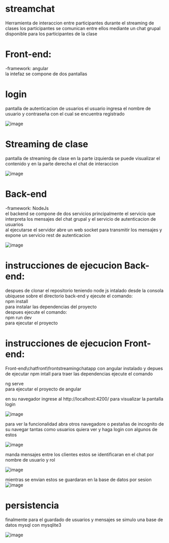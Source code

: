 # streamchat
Herramienta de interaccion entre participantes durante el streaming de clases 
los participantes se comunican entre ellos mediante un chat grupal disponible para los participantes de la clase

# Front-end:
-framework: angular  
la intefaz se compone de dos pantallas  
# login  
pantalla de autenticacion de usuarios el usuario ingresa el nombre de usuario y contraseña con el cual se encuentra registrado

![image](https://github.com/JuanRincon15/streamchat/assets/123415094/8b40509d-9aa9-4bb2-976d-2618b27a74d6)


# Streaming de clase
pantalla de streaming de clase en la parte izquierda se puede visualizar el contenido y en la parte derecha el chat de interaccion  

![image](https://github.com/JuanRincon15/streamchat/assets/123415094/d539e281-94ea-4a55-aa5a-ccc603a1146c)

# Back-end
-framework: NodeJs  
el backend se compone de dos servicios principalmente el servicio que interpreta los mensajes del chat grupal y el servicio de autenticacion de usuarios  
al ejecutarse el servidor abre un web socket para transmitir los mensajes y expone un servicio rest de autenticacion  

![image](https://github.com/JuanRincon15/streamchat/assets/123415094/d9e13ebe-bd50-4119-8c90-87acc7904ca5)

# instrucciones de ejecucion Back-end: 
 
despues de clonar el repositorio teniendo node js intalado desde la consola ubiquese sobre el directorio back-end y ejecute el comando:  
npm install  
para instalar las dependencias del proyecto  
despues ejecute el comando:  
npm run dev  
para ejecutar el proyecto  

# instrucciones de ejecucion Front-end:  
Front-end\chatfront\frontstreamingchatapp con angular instalado y depues de ejecutar npm intall para traer las dependencias ejecute el comando  

ng serve  
para ejecutar el proyecto de angular  

en su navegador ingrese al http://localhost:4200/ para visualizar la pantalla login  

![image](https://github.com/JuanRincon15/streamchat/assets/123415094/50fbdb9d-761e-4cb3-b639-c5aae7011c9d)

para ver la funcionalidad abra otros navegadore o pestañas de incognito de su navegar tantas como usuarios quiera ver y haga login con algunos de estos

![image](https://github.com/JuanRincon15/streamchat/assets/123415094/59beb9a7-916b-4923-b046-4a6e11f60b72)

manda mensajes entre los clientes estos se identificaran en el chat por nombre de usuario y rol

![image](https://github.com/JuanRincon15/streamchat/assets/123415094/dde9eb39-d97c-4a4b-9b6a-741e58ce5aef)

mientras se envian estos se guardaran en la base de datos por sesion  
![image](https://github.com/JuanRincon15/streamchat/assets/123415094/85416f66-78cd-4dc3-91d3-4e83bcbe42a0)

# persistencia 

finalmente para el guardado de usuarios y mensajes se simulo una base de datos mysql con mysqlite3 

![image](https://github.com/JuanRincon15/streamchat/assets/123415094/2a98638f-a2d6-4b54-9b0c-b27c6e22df03)





